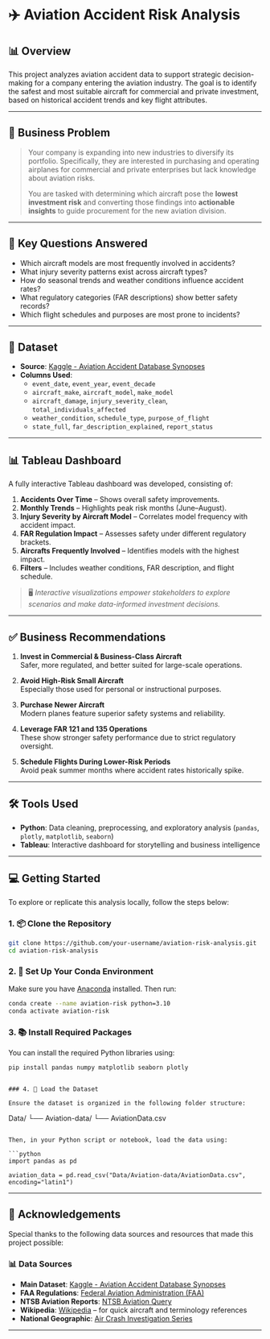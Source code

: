 # ✈️ Aviation Accident Risk Analysis

## 📊 Overview

This project analyzes aviation accident data to support strategic decision-making for a company entering the aviation industry. The goal is to identify the safest and most suitable aircraft for commercial and private investment, based on historical accident trends and key flight attributes.

---

## 🧠 Business Problem

> Your company is expanding into new industries to diversify its portfolio. Specifically, they are interested in purchasing and operating airplanes for commercial and private enterprises but lack knowledge about aviation risks.  
>
> You are tasked with determining which aircraft pose the **lowest investment risk** and converting those findings into **actionable insights** to guide procurement for the new aviation division.

---

## 📌 Key Questions Answered

- Which aircraft models are most frequently involved in accidents?
- What injury severity patterns exist across aircraft types?
- How do seasonal trends and weather conditions influence accident rates?
- What regulatory categories (FAR descriptions) show better safety records?
- Which flight schedules and purposes are most prone to incidents?

---

## 📁 Dataset

- **Source**: [Kaggle - Aviation Accident Database Synopses](https://www.kaggle.com/datasets/khsamaha/aviation-accident-database-synopses)
- **Columns Used**:
  - `event_date`, `event_year`, `event_decade`
  - `aircraft_make`, `aircraft_model`, `make_model`
  - `aircraft_damage`, `injury_severity_clean`, `total_individuals_affected`
  - `weather_condition`, `schedule_type`, `purpose_of_flight`
  - `state_full`, `far_description_explained`, `report_status`

---

## 📊 Tableau Dashboard

A fully interactive Tableau dashboard was developed, consisting of:

1. **Accidents Over Time** – Shows overall safety improvements.
2. **Monthly Trends** – Highlights peak risk months (June–August).
3. **Injury Severity by Aircraft Model** – Correlates model frequency with accident impact.
4. **FAR Regulation Impact** – Assesses safety under different regulatory brackets.
5. **Aircrafts Frequently Involved** – Identifies models with the highest impact.
6. **Filters** – Includes weather conditions, FAR description, and flight schedule.

> 🖥️ *Interactive visualizations empower stakeholders to explore scenarios and make data-informed investment decisions.*

---

## ✅ Business Recommendations

1. **Invest in Commercial & Business-Class Aircraft**  
   Safer, more regulated, and better suited for large-scale operations.

2. **Avoid High-Risk Small Aircraft**  
   Especially those used for personal or instructional purposes.

3. **Purchase Newer Aircraft**  
   Modern planes feature superior safety systems and reliability.

4. **Leverage FAR 121 and 135 Operations**  
   These show stronger safety performance due to strict regulatory oversight.

5. **Schedule Flights During Lower-Risk Periods**  
   Avoid peak summer months where accident rates historically spike.

---

## 🛠️ Tools Used

- **Python**: Data cleaning, preprocessing, and exploratory analysis (`pandas`, `plotly`, `matplotlib`, `seaborn`)
- **Tableau**: Interactive dashboard for storytelling and business intelligence

---

## 💻 Getting Started

To explore or replicate this analysis locally, follow the steps below:

### 1. 📦 Clone the Repository

```bash
git clone https://github.com/your-username/aviation-risk-analysis.git
cd aviation-risk-analysis
```

### 2. 🐍 Set Up Your Conda Environment

Make sure you have [Anaconda](https://www.anaconda.com/) installed. Then run:

```bash
conda create --name aviation-risk python=3.10
conda activate aviation-risk
```

### 3. 📚 Install Required Packages

You can install the required Python libraries using:

```bash
pip install pandas numpy matplotlib seaborn plotly
```


```

### 4. 📁 Load the Dataset

Ensure the dataset is organized in the following folder structure:

```
Data/
└── Aviation-data/
    └── AviationData.csv
```

Then, in your Python script or notebook, load the data using:

```python
import pandas as pd

aviation_data = pd.read_csv("Data/Aviation-data/AviationData.csv", encoding="latin1")
```

---

## 🙌 Acknowledgements

Special thanks to the following data sources and resources that made this project possible:

### 📊 Data Sources

- **Main Dataset**: [Kaggle - Aviation Accident Database Synopses](https://www.kaggle.com/datasets/khsamaha/aviation-accident-database-synopses)
- **FAA Regulations**: [Federal Aviation Administration (FAA)](https://www.faa.gov/regulations_policies/faa_regulations)
- **NTSB Aviation Reports**: [NTSB Aviation Query](https://www.ntsb.gov/Pages/AviationQueryv2.aspx)
- **Wikipedia**: [Wikipedia](https://www.wikipedia.org/) – for quick aircraft and terminology references
- **National Geographic**: [Air Crash Investigation Series](https://www.natgeotv.com/za/shows/natgeo/air-crash-investigation)

---
